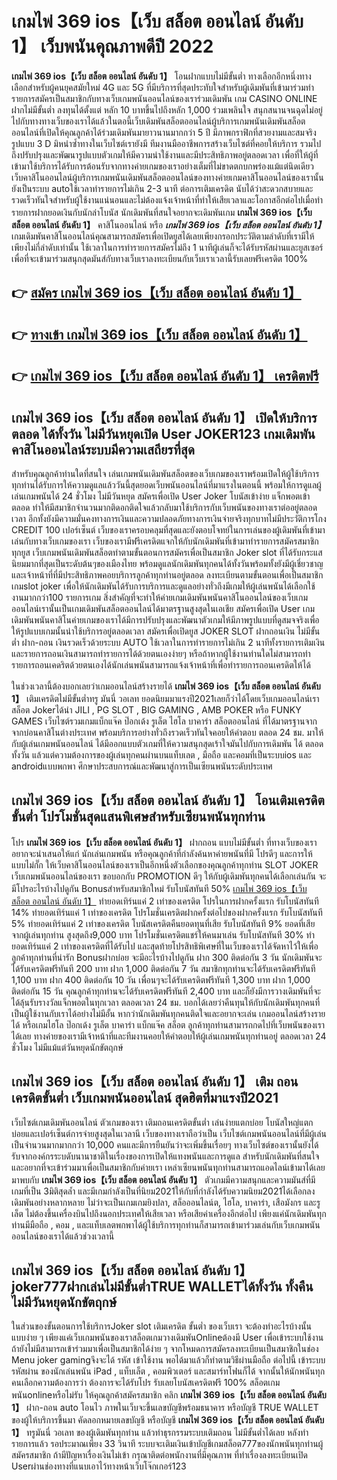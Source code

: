 # เกมไพ่ 369 ios【เว็บ สล็อต ออนไลน์ อันดับ 1】  เว็บพนันคุณภาพดีปี 2022

**เกมไพ่ 369 ios【เว็บ สล็อต ออนไลน์ อันดับ 1】** โอนฝากแบบไม่มีขั้นต่ำ  ทางเลือกอีกหนึ่งทางเลือกสำหรับผู้คนยุคสมัยใหม่ 4G และ 5G ที่มีบริการที่สุดประทับใจสำหรับผู้เดิมพันที่เข้ามาร่วมทำรายการสมัครเป็นสมาชิกกับทางเว็บเกมพนันออนไลน์ของเราร่วมเดิมพัน เกม CASINO ONLINE ฝากไม่มีขั้นต่ำ ลงทุนได้ตั้งแต่ หลัก 10 บาทขึ้นไปถึงหลัก 1,000 ร่วมเพลินใจ สนุกสนานจนฉุดไม่อยู่ไปกับทางทางเว็บของเราได้แล้วในตอนี้เว็บเดิมพันสล็อตออนไลน์ผู้บริการเกมพนันเดิมพันสล็อตออนไลน์ที่เปิดให้คุณลูกค้าได้ร่วมเดิมพันมายาวนานมากกว่า 5 ปี มีภาพกราฟิกที่สวยงามและสมจริง รูปแบบ 3 D
มิหนำซ้ำทางในเว็บไซต์เรายังมี ทีมงานมืออาชีพการสร้างเว็บไซต์ที่คอยให้บริการ  รวมไปถึงปรับปรุงและพัฒนารูปแบบตัวเกมให้มีความน่าใช้งานและมีประสิทธิภาพอยู่ตลอดเวลา เพื่อที่ให้ผู้ที่เข้ามาใช้บริการได้รับการต้อนรับจากทางค่ายเกมของเราอย่างเต็มที่ไม่ขาดตกบกพร่องแม้แต่นิดเดียว เว็บคาสิโนออนไลน์ผู้บริการเกมพนันเดิมพันสล็อตออนไลน์ของทางค่ายเกมคาสิโนออนไลน์ของเรานั้นยังเป็นระบบ autoใช้เวลาทำรายการไม่เกิน 2-3 นาที ต่อการเติมเครดิต นับได้ว่าสะดวกสบายและรวดเร็วทันใจสำหรับผู้ใช้งานแน่นอนและไม่ต้องแจ้งเจ้าหน้าที่ทำให้เสียเวลาและโอกาสอีกต่อไปเมื่อทำรายการฝากยอดเงินกับนักล่าโบนัส
นักเดิมพันที่สนใจอยากจะเดิมพันเกม **เกมไพ่ 369 ios【เว็บ สล็อต ออนไลน์ อันดับ 1】** คาสิโนออนไลน์ หรือ ***เกมไพ่ 369 ios【เว็บ สล็อต ออนไลน์ อันดับ 1】*** เกมเดิมพันคาสิโนออนไลน์คุณสามารถสมัครเพื่อเปิดยูสได้เลยเพียงกรอกประวัติตามลำดับที่เรามีให้เพียงไม่กี่ลำดับเท่านั้น ใช้เวลาในการทำรายการสมัครไม่ถึง 1 นาทีผู้เล่นก็จะได้รับรหัสผ่านและยูสเซอร์เพื่อที่จะเข้ามาร่วมสนุกสุดมันส์กับทางเว็บเราลงทะเบียนกับเว็บเราเวลานี้รับเลยฟรีเครดิต 100%

## 👉 [สมัคร เกมไพ่ 369 ios【เว็บ สล็อต ออนไลน์ อันดับ 1】](https://archa888.com/)
## 👉 [ทางเข้า เกมไพ่ 369 ios【เว็บ สล็อต ออนไลน์ อันดับ 1】](https://archa888.com/)
## 👉 [เกมไพ่ 369 ios【เว็บ สล็อต ออนไลน์ อันดับ 1】 เครดิตฟรี](https://archa888.com/)

## เกมไพ่ 369 ios【เว็บ สล็อต ออนไลน์ อันดับ 1】 เปิดให้บริการตลอด ได้ทั้งวัน ไม่มีวันหยุดเปิด User JOKER123 เกมเดิมพันคาสิโนออนไลน์ระบบมีความเสถียรที่สุด 

สำหรับคุณลูกค้าท่านใดที่สนใจ เล่นเกมพนันเดิมพันสล็อตของเว็บเกมของเราพร้อมเปิดให้ผู้ใช้บริการทุกท่านได้รับการให้ความดูแลแล้ววันนี้สุดยอดเว็บพนันออนไลน์ที่มาแรงในตอนนี้ พร้อมให้การดูแลผู้เล่นเกมพนันได้ 24 ชั่วโมง ไม่มีวันหยุด สมัครเพื่อเปิด User Joker โบนัสเข้าง่าย แจ็กพอตเข้าตลอด ทำให้มีสมาชิกจำนวนมากติดอกติดใจแล้วกลับมาใช้บริการกับเว็บพนันของทางเราต่ออยู่ตลอดเวลา อีกทั้งยังมีความมั่นคงทางการเงินและความปลอดภัยทางการเงินจ่ายจริงทุกบาทไม่มีประวัติการโกง CREDIT 100 เปอร์เซ็นต์ เว็บของเราครอบคลุมที่สุดและยังตอบโจทย์ในการเล่นของผู้เดิมพันที่เข้ามาเล่นกับทางเว็บเกมของเรา
เว็บของเรามีฟรีเครดิตแจกให้กับนักเดิมพันที่เข้ามาทำรายการสมัครสมาชิกทุกยูส เว็บเกมพนันเดิมพันสล็อตทำตามขั้นตอนการสมัครเพื่อเป็นสมาชิก Joker slot ที่ได้รับกระแสนิยมมากที่สุดเป็นระดับต้นๆของเมืองไทย พร้อมดูแลนักเดิมพันทุกคนได้ทั้งวันพร้อมทั้งยังมีผู้เชี่ยวชาญและเจ้าหน้าที่ที่มีประสิทธิภาพคอยบริการลูกค้าทุกท่านอยู่ตลอด ลงทะเบียนตามขั้นตอนเพื่อเป็นสมาชิก เกมslot joker เพื่อให้นักเดิมพันได้รับการบริการและดูแลอย่างทั่วถึงมีเกมให้ผู้เล่นพนันได้เลือกใช้งานมากกว่า100 รายการเกม
สิ่งสำคัญที่จะทำให้ค่ายเกมเดิมพันพนันคาสิโนออนไลน์ของเว็บเกมออนไลน์เรานั้นเป็นเกมเดิมพันสล็อตออนไลน์ได้มาตรฐานสูงสุดในเอเชีย สมัครเพื่อเปิด User  เกมเดิมพันพนันคาสิโนค่ายเกมของเราได้มีการปรับปรุงและพัฒนาตัวเกมให้มีภาพรูปแบบที่ดูสมจจริงเพื่อให้รูปแบบเกมนั้นน่าใช้บริการอยู่ตลอดเวลา สมัครเพื่อเปิดยูส JOKER SLOT ฝากถอนเงิน ไม่มีขั้นต่ำ ฝาก-ถอน เงินรวดเร็วด้วยระบบ AUTO ใช้เวลาในการทำรายการไม่เกิน 2 นาทีทั้งรายการเติมเงินและรายการถอนเงินสามารถทำรายการได้ด้วยตนเองง่ายๆ หรือถ้าหากผู้ใช้งานท่านใดไม่สามารถทำรายการถอนเคดริตด้วยตนเองได้นักเล่นพนันสามารถแจ้งเจ้าหน้าที่เพื่อทำรายการถอนเครดิตให้ได้

ในช่วงเวลานี้ต้องบอกเลยว่าเกมออนไลน์สร้างรายได้ **เกมไพ่ 369 ios【เว็บ สล็อต ออนไลน์ อันดับ 1】** เติมเครดิตไม่มีขั้นต่ำทรู มันนี่ วอเลท ยอดนิยมมาแรงปี2021เลยก็ว่าได้โดยเว็บเกมออนไลน์เรา สล็อต Jokerได้นำ  JILI , PG SLOT , BIG GAMING , AMB POKER หรือ FUNKY GAMES เว็บไซต์รวมเกมแบ็กแจ๊ค ป๊อกเด้ง รูเล็ต ไฮโล บาคาร่า สล็อตออนไลน์ ที่ได้มาตรฐานจากจากบ่อนคาสิโนต่างประเทศ พร้อมบริการอย่างทั่วถึงรวดเร็วทันใจคอยให้คำตอบ ตลอด 24 ชม. มาให้กับผู้เล่นเกมพนันออนไลน์ ได้มีออกแบบตัวเกมที่ให้ความสนุกสุดเร้าใจมันไปกับการเดิมพัน ได้ ตลอดทั้งวัน แล้วแต่ความต้องการของผู้เล่นทุกคนผ่านบนแท็บเลต , มือถือ และคอมที่เป็นระบบios และ androidแบบพกพา ศึกษาประสบการณ์และพัฒนาสู่การเป็นเซียนพนันระดับประเทศ

## เกมไพ่ 369 ios【เว็บ สล็อต ออนไลน์ อันดับ 1】 โอนเติมเครดิต ขั้นต่ำ โปรโมชั่นสุดแสนพิเศษสำหรับเซียนพนันทุกท่าน

โปร **เกมไพ่ 369 ios【เว็บ สล็อต ออนไลน์ อันดับ 1】** ฝากถอน แบบไม่มีขั้นต่ำ ที่ทางเว็บของเราอยากจะนำเสนอให้แก่  นักเล่นเกมพนัน หรือคุณลูกค้าที่กำลังค้นหาค่ายพนันที่มี โปรดีๆ และการให้แบบไม่กั๊ก ให้เว็บคาสิโนออนไลน์ของเราเป็นอีกหนึ่งตัวเลือกของคุณลูกค้าทุกท่าน SLOT JOKER เว็บเกมพนันออนไลน์ของเรา ขอบอกกับ PROMOTION ดีๆ ให้กับผู้เดิมพันทุกคนได้เลือกเล่นกัน จะมีโปรอะไรบ้างไปดูกัน
Bonusสำหรับสมาชิกใหม่ รับโบนัสทันที 50% [เกมไพ่ 369 ios【เว็บ สล็อต ออนไลน์ อันดับ 1】](https://archa888.com/) ทำยอดเทิร์นแค่ 2 เท่าของเครดิต
โปรในการฝากครั้งแรก รับโบนัสทันที 14% ทำยอดเทิร์นแค่ 1 เท่าของเครดิต
โปรโมชั่นเครดิตฝากครั้งต่อไปของฝากครั้งแรก รับโบนัสทันที 5% ทำยอดเทิร์นแค่ 2 เท่าของเครดิต
โบนัสเครดิตคืนยอดทุนที่เสีย รับโบนัสทันที 9% ยอดที่เสียจากผู้เล่นทุกท่าน สูงสุดถึง9,000 บาท
โปรโมชั่นเครดิตแชร์ให้คนมาเล่น รับโบนัสทันที 30% ทำยอดเทิร์นแค่ 2 เท่าของเครดิตที่ได้รับไป
และสุดท้ายโปรสิทธิพิเศษที่ในเว็บของเราได้จัดหาไว้ให้เพื่อลูกค้าทุกท่านที่น่ารัก Bonusฝากบ่อย จะมีอะไรบ้างไปดูกัน
ฝาก 300 ติดต่อกัน 3 วัน นักเดิมพันจะได้รับเครดิตฟรีทันที 200 บาท
ฝาก 1,000 ติดต่อกัน 7 วัน สมาชิกทุกท่านจะได้รับเครดิตฟรีทันที 1,100 บาท
ฝาก 400 ติดต่อกัน 10 วัน เพื่อนๆจะได้รับเครดิตฟรีทันที 1,300 บาท
ฝาก 1,000 ติดต่อกัน 15 วัน คุณลูกค้าทุกท่านจะได้รับเครดิตฟรีทันที 2,400 บาท
และก็ยังมีการวางเดิมพันที่จะได้ลุ้นรับรางวัลแจ็กพอตในทุกเวลา ตลอดเวลา 24 ชม. บอกได้เลยว่าคืนทุนให้กับนักเดิมพันทุกคนที่เป็นผู้ใช้งานกับเราได้อย่างไม่มีอั้น หากว่านักเดิมพันทุกคนติดใจและอยากจะเล่น เกมออนไลน์สร้างรายได้ หรือเกมไฮโล ป๊อกเด้ง รูเล็ต บาคาร่า แบ็กแจ๊ค สล็อต ลูกค้าทุกท่านสามารถกดไปที่เว็บพนันของเราได้เลย ทางค่ายของเรามีเจ้าหน้าที่และทีมงานคอยให้คำตอบให้ผู้เล่นเกมพนันทุกท่านอยู่ ตลอดเวลา 24 ชั่วโมง ไม่มีแม้แต่วันหยุดนักขัตฤกษ์

## เกมไพ่ 369 ios【เว็บ สล็อต ออนไลน์ อันดับ 1】 เติม ถอนเครดิตขั้นต่ำ  เว็บเกมพนันออนไลน์ สุดฮิตที่มาแรงปี2021

เว็บไซต์เกมเดิมพันออนไลน์ ตัวเกมของเรา เติมถอนเครดิตขั้นต่ำ เล่นง่ายแตกบ่อย โบนัสใหญ่แตกบ่อยและเปอร์เซ็นต์การจ่ายสูงสุดในเวลานี เว็บของทางเราถือว่าเป็น เว็บไซต์เกมพนันออนไลน์ที่มีผู้เล่นเป็นจำนวนมากมากกว่า 10,000 คนและมีการยืนยันว่าจะเพิ่มขึ้นเรื่อยๆ ทางเว็บไซต์ของเรานั้นยังได้รับจากองค์กรระบดับนานาชาติในเรื่องของการเปิดให้แทงพนันและการดูแล สำหรับนักเดิมพันที่สนใจและอยากที่จะเข้าร่วมมาเพื่อเป็นสมาชิกกับค่ายเรา เหล่าเซียนพนันทุกท่านสามารถแอดไลน์เข้ามาได้เลย
	มาพบกับ **เกมไพ่ 369 ios【เว็บ สล็อต ออนไลน์ อันดับ 1】** ตัวเกมมีความสนุกและความมันส์ที่มีเกมที่เป็น 3มิติสุดล้ำ และมีเกมกำลังเป็นที่นิยม2021ให้กับที่กำลังได้รับความนิยม2021ได้เลือกลงเดิมพันอย่างหลากหลาย  ไม่ว่าจะเป็นเกมเกมยิงปลา, สล็อออนไลน์ต, ไฮโล, บาคาร่า, เสือมังกร และรูเล็ต ไม่ต้องขึ้นเครื่องบินไปถึงนอกประเทศให้เสียเวลา หรือเสียค่าเครื่องอีกต่อไป เพียงแค่นักเดิมพันทุกท่านมีมือถือ , คอม , และแท็บเลตพกพาได้ผู้ใช้บริการทุกท่านก็สามารถเข้ามาร่วมเล่นกับเว็บเกมพนันออนไลน์ของเราได้แล้วช่วงเวลานี้

## เกมไพ่ 369 ios【เว็บ สล็อต ออนไลน์ อันดับ 1】 joker777ฝากเล่นไม่มีขั้นต่ำTRUE WALLETได้ทั้งวัน ทั้งคืน ไม่มีวันหยุดนักขัตฤกษ์

ในส่วนของขั้นตอนการใช้บริการJoker slot เติมเครดิต ขั้นต่ำ ของเว็บเรา จะต้องทำอะไรบ้างนั้น แบบง่าย ๆ เพียงแค่เว็บเกมพนันของเราสล็อตเกมวางเดิมพันOnlineต้องมี User เพื่อเข้าระบบใช้งาน ถ้ายังไม่มีสามารถเข้าร่วมมาเพื่อเป็นสมาชิกได้ง่าย ๆ จากโหมดการสมัครลงทะเบียนเป็นสมาชิกในช่อง Menu joker gamingจึงจะได้ รหัส เข้าใช้งาน พอได้มาแล้วก็ทำตามวิธีผ่านมือถือ ต่อไปนี้
เข้าระบบ รหัสผ่าน  ของนักเล่นพนัน iPad , แท็บเล็ต , คอมพิวเตอร์ และสมาร์ทโฟนก็ได้
จากนั้นให้นักพนันทุกคนเลือกความต้องการว่า ต้องการจะได้รับโปร รับเลยโบนัสเครดิตฟรี 100% สล็อตเกมพนันonlineหรือไม่รับ
ให้คุณลูกค้าสมัครสมาชิก คลิก **เกมไพ่ 369 ios【เว็บ สล็อต ออนไลน์ อันดับ 1】** ฝาก-ถอน auto โอนไว ภาพในเว็บจะขึ้นเลขบัญชีพร้อมธนาคาร หรือบัญชี TRUE WALLET ของผู้ให้บริการขึ้นมา
คัดลอกหมายเลขบัญชี หรือบัญชี **เกมไพ่ 369 ios【เว็บ สล็อต ออนไลน์ อันดับ 1】** ทรูมันนี่ วอเลท ของผู้เดิมพันทุกท่าน แล้วทำธุรกรรมระบบเติมถอน ไม่มีขั้นต่ำได้เลย
หลังทำรายการแล้ว รอประมาณเพียง 33 วินาที ระบบจะเติมเงินเข้าบัญชีเกมสล็อต777ของนักพนันทุกท่านผู้สมัครสมาชิก
ถ้ามีปัญหาเรื่องเงินไม่เข้า กรุณาติดต่อพนักงานที่มีคุณภาพ ที่ทำเรื่องลงทะเบียนเปิด Userผ่านช่องทางที่แนบเอาไว้ทางหน้าเว็บโจ๊กเกอร์123


